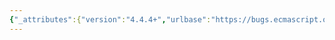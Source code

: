 ```yaml
---
{"_attributes":{"version":"4.4.4+","urlbase":"https://bugs.ecmascript.org/","maintainer":"dherman@mozilla.com"},"bug":{"bug_id":835,"creation_ts":"2012-10-26 20:52:00 -0700","short_desc":"mis-numbered sections","delta_ts":"2012-11-23 09:45:30 -0800","product":"Draft for 6th Edition","component":"editorial issue","version":"Rev 11: October 26, 2012 Draft","rep_platform":"All","op_sys":"All","bug_status":"RESOLVED","resolution":"FIXED","priority":"Normal","bug_severity":"normal","everconfirmed":true,"reporter":{"uid":"jmdyck","name":"Michael Dyck"},"assigned_to":{"uid":"allen","name":"Allen Wirfs-Brock"},"long_desc":[{"commentid":2220,"comment_count":0,"who":{"uid":"jmdyck","name":"Michael Dyck"},"bug_when":"2012-10-26 20:52:59 -0700","thetext":"Between\n   10.2.1.2.2 CreateMutableBinding (N, D)\nand\n   10.2.1.2.5 SetMutableBinding (N,V,S)\n\nthere are two sections labelled\n   10.2.1.1.3 CreateImmutableBinding (N)\n   10.2.1.1.4 InitializeBinding (N,V)\n\nIn each case, change the second \".1.\" to \".2.\".\n\n------------\n\nBetween\n   15.15.5.4 WeakMap.prototype.get ( key )\nand\n   15.15.5.7 Map.prototype.@@toStringTag\n\nthere are two sections labelled\n   15.14.5.5 Map.prototype.has ( key )\n   15.14.5.6 Map.prototype.set ( key , value )\n\nIn each case, change the \".14.\" to \".15.\" and \"Map\" to \"WeakMap\".\n\n-------------\n\nBetween\n   15.16.5.2 Set.prototype.add (value )\nand\n   15.16.5.5 Set.prototype.forEach ( callbackfn , thisArg = undefined )\n\nthere are two sections labelled\n   15.14.5.3 Set.prototype.clear ()\n   15.16.5.4 Map.prototype.delete ( value )\n\nFor the former, change \".14.\" to \".16.\".\nFor the latter, change \"Map\" to \"Set\"."},{"commentid":2289,"comment_count":1,"who":{"uid":"allen","name":"Allen Wirfs-Brock"},"bug_when":"2012-10-29 16:24:48 -0700","thetext":"corrected in rev 12 editor's draft"},{"commentid":2609,"comment_count":2,"who":{"uid":"allen","name":"Allen Wirfs-Brock"},"bug_when":"2012-11-23 09:45:30 -0800","thetext":"corrected in rev 12, Nov. 22, 2012 draft"}]}}
---
```

